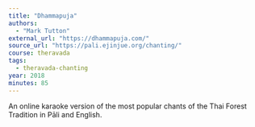 ```yaml
---
title: "Dhammapuja"
authors:
  - "Mark Tutton"
external_url: "https://dhammapuja.com/"
source_url: "https://pali.ejinjue.org/chanting/"
course: theravada
tags:
  - theravada-chanting
year: 2018
minutes: 85
---
```


An online karaoke version of the most popular chants of the Thai Forest Tradition in Pāli and English.
